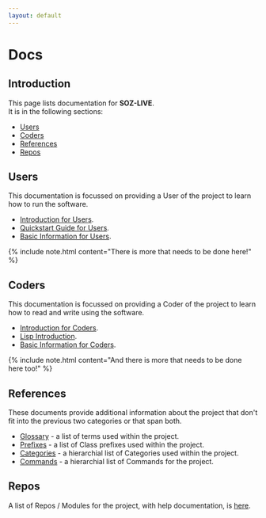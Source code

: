 ```yaml
---
layout: default
---
```


# Docs

## Introduction

This page lists documentation for **SOZ-LIVE**.  
It is in the following sections:

- [Users](#users)
- [Coders](#coders)
- [References](#references)
- [Repos](#repos)

## Users

This documentation is focussed on providing a User of the project to learn how to run the software.  


- [Introduction for Users](/docs/users/intro.html). 
- [Quickstart Guide for Users](/docs/users/quickstart.html).
- [Basic Information for Users](/docs/users/basics.html).

{% include note.html content="There is more that needs to be done here!" %}

## Coders

This documentation is focussed on providing a Coder of the project to learn how to read and write using the software.  


- [Introduction for Coders](/docs/coders/intro.html). 
- [Lisp Introduction](/docs/coders/lisp.html).
- [Basic Information for Coders](/docs/coders/basics.html).

{% include note.html content="And there is more that needs to be done here too!" %}

## References

These documents provide additional information about the project that don't fit into the previous two categories or that span both.

- [Glossary](/docs/glossary.html) - a list of terms used within the project.
- [Prefixes](/docs/prefixes.html) - a list of Class prefixes used within the project.
- [Categories](/docs/categories.html) - a hierarchial list of Categories used within the project.
- [Commands](/docs/commands.html) - a hierarchial list of Commands for the project.


## Repos

A list of Repos / Modules for the project, with help documentation, is [here](/docs/repos.html).

